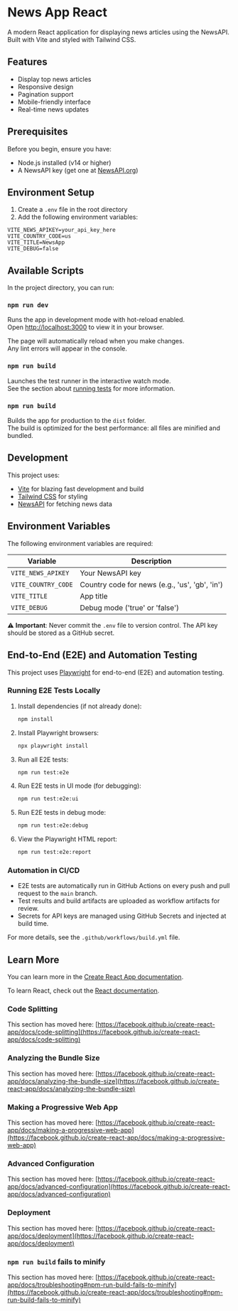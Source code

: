 # News App React

A modern React application for displaying news articles using the NewsAPI. Built with Vite and styled with Tailwind CSS.

## Features

- Display top news articles
- Responsive design
- Pagination support
- Mobile-friendly interface
- Real-time news updates

## Prerequisites

Before you begin, ensure you have:
- Node.js installed (v14 or higher)
- A NewsAPI key (get one at [NewsAPI.org](https://newsapi.org))

## Environment Setup

1. Create a `.env` file in the root directory
2. Add the following environment variables:
```env
VITE_NEWS_APIKEY=your_api_key_here
VITE_COUNTRY_CODE=us
VITE_TITLE=NewsApp
VITE_DEBUG=false
```

## Available Scripts

In the project directory, you can run:

### `npm run dev`

Runs the app in development mode with hot-reload enabled.\
Open [http://localhost:3000](http://localhost:3000) to view it in your browser.

The page will automatically reload when you make changes.\
Any lint errors will appear in the console.

### `npm run build`

Launches the test runner in the interactive watch mode.\
See the section about [running tests](https://facebook.github.io/create-react-app/docs/running-tests) for more information.

### `npm run build`

Builds the app for production to the `dist` folder.\
The build is optimized for the best performance: all files are minified and bundled.

## Development

This project uses:
- [Vite](https://vitejs.dev/) for blazing fast development and build
- [Tailwind CSS](https://tailwindcss.com/) for styling
- [NewsAPI](https://newsapi.org/) for fetching news data

## Environment Variables

The following environment variables are required:

| Variable | Description |
|----------|------------|
| `VITE_NEWS_APIKEY` | Your NewsAPI key |
| `VITE_COUNTRY_CODE` | Country code for news (e.g., 'us', 'gb', 'in') |
| `VITE_TITLE` | App title |
| `VITE_DEBUG` | Debug mode ('true' or 'false') |

⚠️ **Important**: Never commit the `.env` file to version control. The API key should be stored as a GitHub secret.

## End-to-End (E2E) and Automation Testing

This project uses [Playwright](https://playwright.dev/) for end-to-end (E2E) and automation testing.

### Running E2E Tests Locally

1. Install dependencies (if not already done):
   ```sh
   npm install
   ```
2. Install Playwright browsers:
   ```sh
   npx playwright install
   ```
3. Run all E2E tests:
   ```sh
   npm run test:e2e
   ```
4. Run E2E tests in UI mode (for debugging):
   ```sh
   npm run test:e2e:ui
   ```
5. Run E2E tests in debug mode:
   ```sh
   npm run test:e2e:debug
   ```
6. View the Playwright HTML report:
   ```sh
   npm run test:e2e:report
   ```

### Automation in CI/CD

- E2E tests are automatically run in GitHub Actions on every push and pull request to the `main` branch.
- Test results and build artifacts are uploaded as workflow artifacts for review.
- Secrets for API keys are managed using GitHub Secrets and injected at build time.

For more details, see the `.github/workflows/build.yml` file.

## Learn More

You can learn more in the [Create React App documentation](https://facebook.github.io/create-react-app/docs/getting-started).

To learn React, check out the [React documentation](https://reactjs.org/).

### Code Splitting

This section has moved here: [https://facebook.github.io/create-react-app/docs/code-splitting](https://facebook.github.io/create-react-app/docs/code-splitting)

### Analyzing the Bundle Size

This section has moved here: [https://facebook.github.io/create-react-app/docs/analyzing-the-bundle-size](https://facebook.github.io/create-react-app/docs/analyzing-the-bundle-size)

### Making a Progressive Web App

This section has moved here: [https://facebook.github.io/create-react-app/docs/making-a-progressive-web-app](https://facebook.github.io/create-react-app/docs/making-a-progressive-web-app)

### Advanced Configuration

This section has moved here: [https://facebook.github.io/create-react-app/docs/advanced-configuration](https://facebook.github.io/create-react-app/docs/advanced-configuration)

### Deployment

This section has moved here: [https://facebook.github.io/create-react-app/docs/deployment](https://facebook.github.io/create-react-app/docs/deployment)

### `npm run build` fails to minify

This section has moved here: [https://facebook.github.io/create-react-app/docs/troubleshooting#npm-run-build-fails-to-minify](https://facebook.github.io/create-react-app/docs/troubleshooting#npm-run-build-fails-to-minify)
